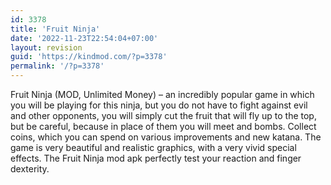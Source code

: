 ```yaml
---
id: 3378
title: 'Fruit Ninja'
date: '2022-11-23T22:54:04+07:00'
layout: revision
guid: 'https://kindmod.com/?p=3378'
permalink: '/?p=3378'
---
```


Fruit Ninja (MOD, Unlimited Money) – an incredibly popular game in which you will be playing for this ninja, but you do not have to fight against evil and other opponents, you will simply cut the fruit that will fly up to the top, but be careful, because in place of them you will meet and bombs. Collect coins, which you can spend on various improvements and new katana. The game is very beautiful and realistic graphics, with a very vivid special effects. The Fruit Ninja mod apk perfectly test your reaction and finger dexterity.